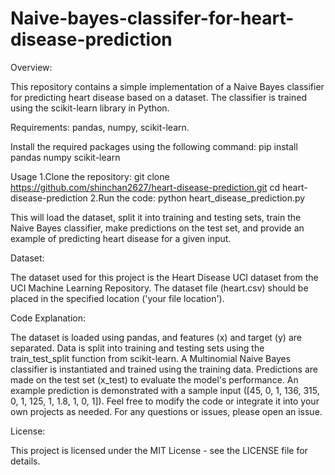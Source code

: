 # Naive-bayes-classifer-for-heart-disease-prediction
Overview:

This repository contains a simple implementation of a Naive Bayes classifier for predicting heart disease based on a dataset. The classifier is trained using the scikit-learn library in Python.

Requirements:
pandas,
numpy,
scikit-learn.

Install the required packages using the following command:
pip install pandas numpy scikit-learn

Usage
1.Clone the repository:
git clone https://github.com/shinchan2627/heart-disease-prediction.git
cd heart-disease-prediction
2.Run the code:
python heart_disease_prediction.py

This will load the dataset, split it into training and testing sets, train the Naive Bayes classifier, make predictions on the test set, and provide an example of predicting heart disease for a given input.

Dataset:

The dataset used for this project is the Heart Disease UCI dataset from the UCI Machine Learning Repository. The dataset file (heart.csv) should be placed in the specified location ('your file location').

Code Explanation:

The dataset is loaded using pandas, and features (x) and target (y) are separated.
Data is split into training and testing sets using the train_test_split function from scikit-learn.
A Multinomial Naive Bayes classifier is instantiated and trained using the training data.
Predictions are made on the test set (x_test) to evaluate the model's performance.
An example prediction is demonstrated with a sample input ([45, 0, 1, 136, 315, 0, 1, 125, 1, 1.8, 1, 0, 1]).
Feel free to modify the code or integrate it into your own projects as needed. For any questions or issues, please open an issue.

License:

This project is licensed under the MIT License - see the LICENSE file for details.
